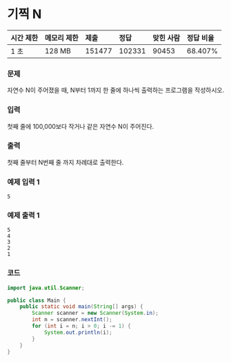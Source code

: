 # 기찍 N

| 시간 제한 | 메모리 제한 | 제출   | 정답  | 맞힌 사람 | 정답 비율 |
| :-------- | :---------- | :----- | :---- | :-------- | :-------- |
|1 초	|128 MB	|151477	|102331	|90453	|68.407%|

### 문제

자연수 N이 주어졌을 때, N부터 1까지 한 줄에 하나씩 출력하는 프로그램을 작성하시오.

### 입력

첫째 줄에 100,000보다 작거나 같은 자연수 N이 주어진다.

### 출력

첫째 줄부터 N번째 줄 까지 차례대로 출력한다.

### 예제 입력 1
```
5
```

### 예제 출력 1
```
5
4
3
2
1
```

### 코드

```java
import java.util.Scanner;

public class Main {
    public static void main(String[] args) {
        Scanner scanner = new Scanner(System.in);
        int n = scanner.nextInt();
        for (int i = n; i > 0; i -= 1) {
            System.out.println(i);
        }
    }
}
```